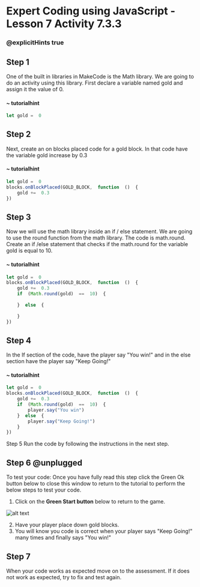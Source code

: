 # Expert Coding using JavaScript - Lesson 7 Activity 7.3.3
### @explicitHints true

## Step 1

One of the built in libraries in MakeCode is the Math library. 
We are going to do an activity using this library.  First declare a variable named gold and assign it the value of 0. 

    
#### ~ tutorialhint

```javascript
let gold =  0
```

## Step 2

Next, create an on blocks placed code for a gold block.  In that code have the variable gold increase by 0.3 

#### ~ tutorialhint

```javascript
let gold =  0
blocks.onBlockPlaced(GOLD_BLOCK,  function  ()  {
	gold +=  0.3
})
```

## Step 3

Now we will use the math library inside an if / else statement.  We are going to use the round function from the math library.  The code is math.round.  
Create an if /else statement that checks if the math.round for the variable gold is equal to 10. 

#### ~ tutorialhint

```javascript
let gold =  0
blocks.onBlockPlaced(GOLD_BLOCK,  function  ()  {
	gold +=  0.3
	if  (Math.round(gold)  ==  10)  {
		
	}  else  {
		
	}
})
```

## Step 4

In the If section of the code, have the player say "You win!" and in the else section have the player say "Keep Going!"

#### ~ tutorialhint

```javascript
let gold =  0
blocks.onBlockPlaced(GOLD_BLOCK,  function  ()  {
	gold +=  0.3
	if  (Math.round(gold)  ==  10)  {
		player.say("You win")
	}  else  {
		player.say("Keep Going!")
	}
})
```

Step 5
Run the code by following the instructions in the next step.


## Step 6 @unplugged
To test your code:
Once you have fully read this step click the Green Ok button below to close this window to return to the tutorial to perform the below steps to test your code.

1. Click on the **Green Start button** below to return to the game.

  

![alt text](https://expertjs.codingcredentials.com/Lesson1/1.1/1.JPG?raw=true  "Start")

2. Have your player place down gold blocks. 
3. You will know you code is correct when your player says "Keep Going!" many times and finally says "You win!"


## Step 7

When your code works as expected move on to the assessment.
If it does not work as expected, try to fix and test again.